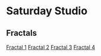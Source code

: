# Saturday Studio

## Fractals
[Fractal 1](https://3milychu.github.io/saturdaystudio/fractals/fractal.html)
[Fractal 2](https://3milychu.github.io/saturdaystudio/fractals/fractal2.html)
[Fractal 3](https://3milychu.github.io/saturdaystudio/fractals/fractal3.html)
[Fractal 4](https://3milychu.github.io/saturdaystudiofractals/fractal4.html)
